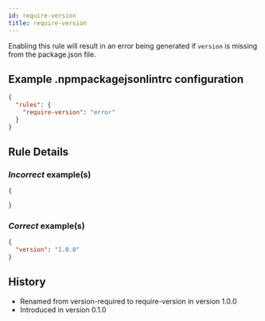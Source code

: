 ```yaml
---
id: require-version
title: require-version
---
```


Enabling this rule will result in an error being generated if `version` is missing from the package.json file.

## Example .npmpackagejsonlintrc configuration

```json
{
  "rules": {
    "require-version": "error"
  }
}
```

## Rule Details

### *Incorrect* example(s)

```json
{

}
```

### *Correct* example(s)

```json
{
  "version": "1.0.0"
}
```

## History

* Renamed from version-required to require-version in version 1.0.0
* Introduced in version 0.1.0
